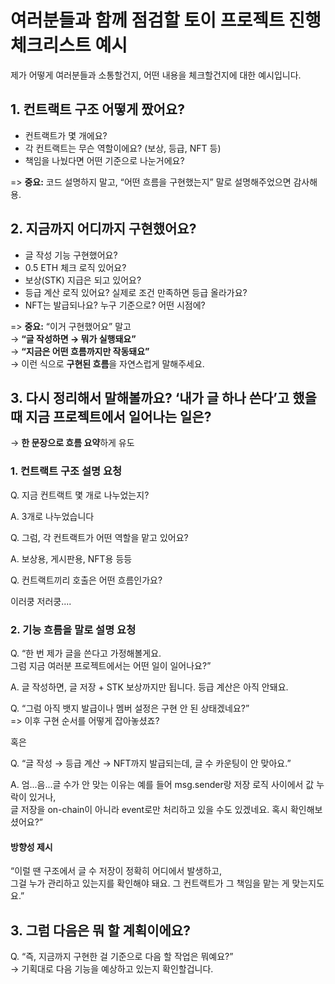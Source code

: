 # 여러분들과 함께 점검할 토이 프로젝트 진행 체크리스트 예시

제가 어떻게 여러분들과 소통할건지, 어떤 내용을 체크할건지에 대한 예시입니다.

## 1. **컨트랙트 구조 어떻게 짰어요?**

- 컨트랙트가 몇 개에요?
- 각 컨트랙트는 무슨 역할이에요? (보상, 등급, NFT 등)
- 책임을 나눴다면 어떤 기준으로 나눈거에요?

=> **중요:** 코드 설명하지 말고, “어떤 흐름을 구현했는지” 말로 설명해주었으면 감사해용.

## 2. **지금까지 어디까지 구현했어요?**

- 글 작성 기능 구현했어요?
- 0.5 ETH 체크 로직 있어요?
- 보상(STK) 지급은 되고 있어요?
- 등급 계산 로직 있어요? 실제로 조건 만족하면 등급 올라가요?
- NFT는 발급되나요? 누구 기준으로? 어떤 시점에?

=> **중요:** “이거 구현했어요” 말고  
→ **“글 작성하면 → 뭐가 실행돼요”**  
→ **“지금은 어떤 흐름까지만 작동돼요”**  
→ 이런 식으로 **구현된 흐름**을 자연스럽게 말해주세요.

## 3. **다시 정리해서 말해볼까요? ‘내가 글 하나 쓴다’고 했을 때 지금 프로젝트에서 일어나는 일은?**

→ **한 문장으로 흐름 요약**하게 유도

### 1. 컨트랙트 구조 설명 요청

Q. 지금 컨트랙트 몇 개로 나누었는지?

A. 3개로 나누었습니다

Q. 그럼, 각 컨트랙트가 어떤 역할을 맡고 있어요?

A. 보상용, 게시판용, NFT용 등등

Q. 컨트랙트끼리 호출은 어떤 흐름인가요?

이러쿵 저러쿵....

### 2. 기능 흐름을 말로 설명 요청

Q. “한 번 제가 글을 쓴다고 가정해볼게요.  
 그럼 지금 여러분 프로젝트에서는 어떤 일이 일어나요?”

A. 글 작성하면, 글 저장 + STK 보상까지만 됩니다. 등급 계산은 아직 안돼요.

Q. “그럼 아직 뱃지 발급이나 멤버 설정은 구현 안 된 상태겠네요?”  
=> 이후 구현 순서를 어떻게 잡아놓셨죠?

혹은

Q. “글 작성 → 등급 계산 → NFT까지 발급되는데, 글 수 카운팅이 안 맞아요.”

A. 엄...음...글 수가 안 맞는 이유는 예를 들어 msg.sender랑 저장 로직 사이에서 값 누락이 있거나,  
글 저장을 on-chain이 아니라 event로만 처리하고 있을 수도 있겠네요. 혹시 확인해보셨어요?”

#### 방향성 제시

“이럴 땐 구조에서 글 수 저장이 정확히 어디에서 발생하고,  
그걸 누가 관리하고 있는지를 확인해야 돼요. 그 컨트랙트가 그 책임을 맡는 게 맞는지도요.”

## 3. 그럼 다음은 뭐 할 계획이에요?

Q. “즉, 지금까지 구현한 걸 기준으로 다음 할 작업은 뭐예요?”  
→ 기획대로 다음 기능을 예상하고 있는지 확인할겁니다.
